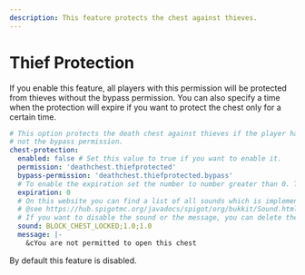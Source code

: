 ```yaml
---
description: This feature protects the chest against thieves.
---
```


# Thief Protection

If you enable this feature, all players with this permission will be protected from thieves without the bypass permission. You can also specify a time when the protection will expire if you want to protect the chest only for a certain time.

```yaml
# This option protects the death chest against thieves if the player has the specific permission and the thief
# not the bypass permission.
chest-protection:
  enabled: false # Set this value to true if you want to enable it.
  permission: 'deathchest.thiefprotected'
  bypass-permission: 'deathchest.thiefprotected.bypass'
  # To enable the expiration set the number to number greater than 0. The unit of this variable is seconds.
  expiration: 0
  # On this website you can find a list of all sounds which is implemented in SpigotMC
  # @see https://hub.spigotmc.org/javadocs/spigot/org/bukkit/Sound.html
  # If you want to disable the sound or the message, you can delete these options
  sound: BLOCK_CHEST_LOCKED;1.0;1.0
  message: |-
    &cYou are not permitted to open this chest
```

By default this feature is disabled.
